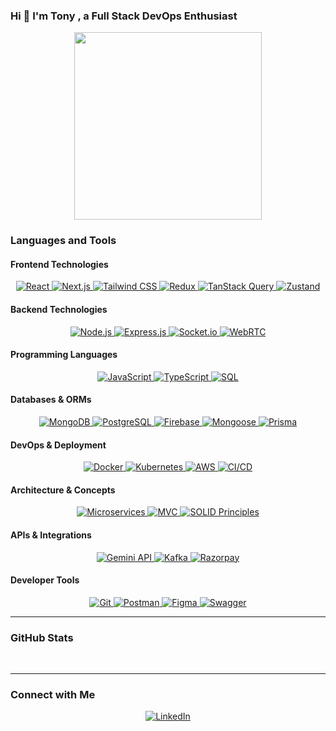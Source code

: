 ### **Hi 👋 I'm Tony , a Full Stack DevOps Enthusiast**
<div align="center">
    <img src="https://user-images.githubusercontent.com/97904458/200912394-9ab7bea1-30fa-4a70-a460-d53e759c511c.gif" style="width: 300px;" alt="">
</div>

### **Languages and Tools**  

#### **Frontend Technologies**
<p align="center">
    <a href="https://reactjs.org/" target="_blank" rel="noreferrer">
        <img src="https://img.shields.io/badge/React-%2320232a.svg?style=for-the-badge&logo=react&logoColor=%2361DAFB" alt="React" />
    </a>
    <a href="https://nextjs.org/" target="_blank" rel="noreferrer">
        <img src="https://img.shields.io/badge/Next.js-000000?style=for-the-badge&logo=next.js&logoColor=white" alt="Next.js" />
    </a>
    <a href="https://tailwindcss.com/" target="_blank" rel="noreferrer">
        <img src="https://img.shields.io/badge/Tailwind_CSS-38B2AC?style=for-the-badge&logo=tailwind-css&logoColor=white" alt="Tailwind CSS" />
    </a>
    <a href="https://redux.js.org/" target="_blank" rel="noreferrer">
        <img src="https://img.shields.io/badge/Redux-764ABC?style=for-the-badge&logo=redux&logoColor=white" alt="Redux" />
    </a>
    <a href="https://tanstack.com/query/" target="_blank" rel="noreferrer">
        <img src="https://img.shields.io/badge/TanStack_Query-FF4154?style=for-the-badge&logo=react-query&logoColor=white" alt="TanStack Query" />
    </a>
    <a href="https://zustand-demo.pmnd.rs/" target="_blank" rel="noreferrer">
        <img src="https://img.shields.io/badge/Zustand-000000?style=for-the-badge&logo=zustand&logoColor=white" alt="Zustand" />
    </a>
</p>

#### **Backend Technologies**
<p align="center">
    <a href="https://nodejs.org" target="_blank" rel="noreferrer">
        <img src="https://img.shields.io/badge/Node.js-6DA55F?style=for-the-badge&logo=node.js&logoColor=white" alt="Node.js" />
    </a>
    <a href="https://expressjs.com/" target="_blank" rel="noreferrer">
        <img src="https://img.shields.io/badge/Express.js-%23404d59.svg?style=for-the-badge&logo=express&logoColor=%2361DAFB" alt="Express.js" />
    </a>
    <a href="https://socket.io/" target="_blank" rel="noreferrer">
        <img src="https://img.shields.io/badge/Socket.io-%23000000.svg?style=for-the-badge&logo=socket.io&logoColor=white" alt="Socket.io" />
    </a>
    <a href="https://webrtc.org/" target="_blank" rel="noreferrer">
        <img src="https://img.shields.io/badge/WebRTC-333333?style=for-the-badge&logo=webrtc&logoColor=white" alt="WebRTC" />
    </a>
</p>

#### **Programming Languages**
<p align="center">
    <a href="https://developer.mozilla.org/en-US/docs/Web/JavaScript" target="_blank" rel="noreferrer">
        <img src="https://img.shields.io/badge/JavaScript-F7DF1E?style=for-the-badge&logo=javascript&logoColor=black" alt="JavaScript" />
    </a>
    <a href="https://www.typescriptlang.org/" target="_blank" rel="noreferrer">
        <img src="https://img.shields.io/badge/TypeScript-3178C6?style=for-the-badge&logo=typescript&logoColor=white" alt="TypeScript" />
    </a>
    <a href="https://www.w3schools.com/sql/" target="_blank" rel="noreferrer">
        <img src="https://img.shields.io/badge/SQL-336791?style=for-the-badge&logo=postgresql&logoColor=white" alt="SQL" />
    </a>
</p>

#### **Databases & ORMs**
<p align="center">
    <a href="https://www.mongodb.com/" target="_blank" rel="noreferrer">
        <img src="https://img.shields.io/badge/MongoDB-%234ea94b.svg?style=for-the-badge&logo=mongodb&logoColor=white" alt="MongoDB" />
    </a>
    <a href="https://www.postgresql.org/" target="_blank" rel="noreferrer">
        <img src="https://img.shields.io/badge/PostgreSQL-%23316192.svg?style=for-the-badge&logo=postgresql&logoColor=white" alt="PostgreSQL" />
    </a>
    <a href="https://firebase.google.com/" target="_blank" rel="noreferrer">
        <img src="https://img.shields.io/badge/Firebase-FFCA28?style=for-the-badge&logo=firebase&logoColor=white" alt="Firebase" />
    </a>
    <a href="https://mongoosejs.com/" target="_blank" rel="noreferrer">
        <img src="https://img.shields.io/badge/Mongoose-880000?style=for-the-badge&logo=mongoose&logoColor=white" alt="Mongoose" />
    </a>
    <a href="https://www.prisma.io/" target="_blank" rel="noreferrer">
        <img src="https://img.shields.io/badge/Prisma-2D3748?style=for-the-badge&logo=prisma&logoColor=white" alt="Prisma" />
    </a>
</p>

#### **DevOps & Deployment**
<p align="center">
    <a href="https://www.docker.com/" target="_blank" rel="noreferrer">
        <img src="https://img.shields.io/badge/Docker-2496ED?style=for-the-badge&logo=docker&logoColor=white" alt="Docker" />
    </a>
    <a href="https://kubernetes.io/" target="_blank" rel="noreferrer">
        <img src="https://img.shields.io/badge/Kubernetes-326CE5?style=for-the-badge&logo=kubernetes&logoColor=white" alt="Kubernetes" />
    </a>
    <a href="https://aws.amazon.com/" target="_blank" rel="noreferrer">
        <img src="https://img.shields.io/badge/AWS-%23FF9900.svg?style=for-the-badge&logo=amazon-aws&logoColor=white" alt="AWS" />
    </a>
    <a href="https://github.com/features/actions" target="_blank" rel="noreferrer">
        <img src="https://img.shields.io/badge/CI%2FCD-2088FF?style=for-the-badge&logo=github-actions&logoColor=white" alt="CI/CD" />
    </a>
</p>

#### **Architecture & Concepts**
<p align="center">
    <a href="https://microservices.io/" target="_blank" rel="noreferrer">
        <img src="https://img.shields.io/badge/Microservices-%2320232a.svg?style=for-the-badge&logo=microservices&logoColor=white" alt="Microservices" />
    </a>
    <a href="https://en.wikipedia.org/wiki/Model%E2%80%93view%E2%80%93controller" target="_blank" rel="noreferrer">
        <img src="https://img.shields.io/badge/MVC-FF6B6B?style=for-the-badge&logo=architecture&logoColor=white" alt="MVC" />
    </a>
    <a href="https://en.wikipedia.org/wiki/SOLID" target="_blank" rel="noreferrer">
        <img src="https://img.shields.io/badge/SOLID-4ECDC4?style=for-the-badge&logo=solid&logoColor=white" alt="SOLID Principles" />
    </a>
</p>

#### **APIs & Integrations**
<p align="center">
    <a href="https://ai.google.dev/" target="_blank" rel="noreferrer">
        <img src="https://img.shields.io/badge/Gemini_API-4285F4?style=for-the-badge&logo=google&logoColor=white" alt="Gemini API" />
    </a>
    <a href="https://kafka.apache.org/" target="_blank" rel="noreferrer">
        <img src="https://img.shields.io/badge/Apache_Kafka-231F20?style=for-the-badge&logo=apache-kafka&logoColor=white" alt="Kafka" />
    </a>
    <a href="https://razorpay.com/" target="_blank" rel="noreferrer">
        <img src="https://img.shields.io/badge/Razorpay-02042B?style=for-the-badge&logo=razorpay&logoColor=white" alt="Razorpay" />
    </a>
</p>

#### **Developer Tools**
<p align="center">
    <a href="https://git-scm.com/" target="_blank" rel="noreferrer">
        <img src="https://img.shields.io/badge/Git-F05032?style=for-the-badge&logo=git&logoColor=white" alt="Git" />
    </a>
    <a href="https://www.postman.com/" target="_blank" rel="noreferrer">
        <img src="https://img.shields.io/badge/Postman-FF6C37?style=for-the-badge&logo=postman&logoColor=white" alt="Postman" />
    </a>
    <a href="https://www.figma.com/" target="_blank" rel="noreferrer">
        <img src="https://img.shields.io/badge/Figma-F24E1E?style=for-the-badge&logo=figma&logoColor=white" alt="Figma" />
    </a>
    <a href="https://swagger.io/" target="_blank" rel="noreferrer">
        <img src="https://img.shields.io/badge/Swagger-85EA2D?style=for-the-badge&logo=swagger&logoColor=black" alt="Swagger" />
    </a>
</p>

---

### **GitHub Stats**  
<div align="center">
    <img src="https://github-readme-stats.vercel.app/api/top-langs/?username=tonykuriakose&theme=dark&hide_border=true&include_all_commits=false&count_private=false&layout=compact" alt="">
    <br>
    <img src="https://github-readme-stats.vercel.app/api?username=tonykuriakose&theme=dark&hide_border=true&include_all_commits=false&count_private=false" alt="">
    <img src="https://github-readme-streak-stats.herokuapp.com/?user=tonykuriakose&theme=dark&hide_border=true" alt="">
</div>

---

### **Connect with Me**  
<p align="center">
    <a href="https://www.linkedin.com/in/tonykuriakose" target="_blank">
        <img src="https://img.shields.io/badge/LinkedIn-0077B5?style=for-the-badge&logo=linkedin&logoColor=white" alt="LinkedIn" />
    </a>
</p>

